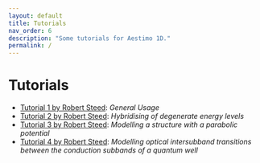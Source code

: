 ```yaml
---
layout: default
title: Tutorials
nav_order: 6
description: "Some tutorials for Aestimo 1D."
permalink: /
---
```


# Tutorials

* [Tutorial 1 by Robert Steed](http://nbviewer.jupyter.org/github/sblisesivdin/aestimo/blob/master/doc/Aestimo_Tutorial.ipynb): *General Usage* 
* [Tutorial 2 by Robert Steed](http://nbviewer.jupyter.org/github/sblisesivdin/aestimo/blob/master/doc/Aestimo_tutorial2.ipynb): *Hybridising of degenerate energy levels* 
* [Tutorial 3 by Robert Steed](http://nbviewer.jupyter.org/github/sblisesivdin/aestimo/blob/master/doc/Aestimo_tutorial3.ipynb): *Modelling a structure with a parabolic potential* 
* [Tutorial 4 by Robert Steed](http://nbviewer.jupyter.org/github/sblisesivdin/aestimo/blob/master/doc/Aestimo_tutorial4.ipynb): *Modelling optical intersubband transitions between the conduction subbands of a quantum well* 
